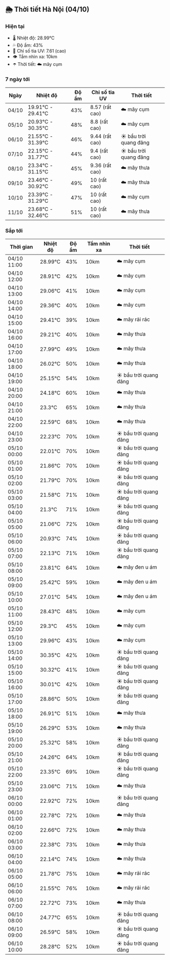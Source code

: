 ## 🌦️ Thời tiết Hà Nội (04/10)

### Hiện tại

- 🌡️ Nhiệt độ: 28.99℃
- 💦 Độ ẩm: 43%
- 🌟 Chỉ số tia UV: 7.61 (cao)
- 👁️ Tầm nhìn xa: 10km
- ☂️ Thời tiết: ☁️ mây cụm

### 7 ngày tới

| Ngày | Nhiệt độ | Độ ẩm | Chỉ số tia UV | Thời tiết |
| --- | --- | --- | --- | --- |
| 04/10 | 19.91℃ - 29.41℃ | 43% | 8.57 (rất cao) | ☁️ mây cụm |
| 05/10 | 20.93℃ - 30.35℃ | 48% | 8.8 (rất cao) | ☁️ mây cụm |
| 06/10 | 21.55℃ - 31.39℃ | 46% | 9.44 (rất cao) | ☀️ bầu trời quang đãng |
| 07/10 | 22.15℃ - 31.77℃ | 44% | 9.4 (rất cao) | ☀️ bầu trời quang đãng |
| 08/10 | 23.34℃ - 31.15℃ | 45% | 9.36 (rất cao) | ☁️ mây thưa |
| 09/10 | 23.46℃ - 30.92℃ | 49% | 10 (rất cao) | ☁️ mây thưa |
| 10/10 | 23.39℃ - 31.29℃ | 47% | 10 (rất cao) | ☁️ mây cụm |
| 11/10 | 23.68℃ - 32.46℃ | 51% | 10 (rất cao) | ☁️ mây thưa |

### Sắp tới

| Thời gian | Nhiệt độ | Độ ẩm | Tầm nhìn xa | Thời tiết |
| --- | --- | --- | --- | --- |
| 04/10 11:00 | 28.99℃ | 43% | 10km | ☁️ mây cụm |
| 04/10 12:00 | 28.91℃ | 42% | 10km | ☁️ mây cụm |
| 04/10 13:00 | 29.06℃ | 41% | 10km | ☁️ mây cụm |
| 04/10 14:00 | 29.36℃ | 40% | 10km | ☁️ mây cụm |
| 04/10 15:00 | 29.41℃ | 39% | 10km | ☁️ mây rải rác |
| 04/10 16:00 | 29.21℃ | 40% | 10km | ☁️ mây thưa |
| 04/10 17:00 | 27.99℃ | 49% | 10km | ☁️ mây thưa |
| 04/10 18:00 | 26.02℃ | 50% | 10km | ☁️ mây thưa |
| 04/10 19:00 | 25.15℃ | 54% | 10km | ☀️ bầu trời quang đãng |
| 04/10 20:00 | 24.18℃ | 60% | 10km | ☁️ mây thưa |
| 04/10 21:00 | 23.3℃ | 65% | 10km | ☁️ mây thưa |
| 04/10 22:00 | 22.59℃ | 68% | 10km | ☁️ mây thưa |
| 04/10 23:00 | 22.23℃ | 70% | 10km | ☀️ bầu trời quang đãng |
| 05/10 00:00 | 22.01℃ | 70% | 10km | ☀️ bầu trời quang đãng |
| 05/10 01:00 | 21.86℃ | 70% | 10km | ☀️ bầu trời quang đãng |
| 05/10 02:00 | 21.79℃ | 70% | 10km | ☀️ bầu trời quang đãng |
| 05/10 03:00 | 21.58℃ | 71% | 10km | ☀️ bầu trời quang đãng |
| 05/10 04:00 | 21.3℃ | 71% | 10km | ☀️ bầu trời quang đãng |
| 05/10 05:00 | 21.06℃ | 72% | 10km | ☀️ bầu trời quang đãng |
| 05/10 06:00 | 20.93℃ | 74% | 10km | ☀️ bầu trời quang đãng |
| 05/10 07:00 | 22.13℃ | 71% | 10km | ☀️ bầu trời quang đãng |
| 05/10 08:00 | 23.81℃ | 64% | 10km | ☁️ mây đen u ám |
| 05/10 09:00 | 25.42℃ | 59% | 10km | ☁️ mây đen u ám |
| 05/10 10:00 | 27.01℃ | 54% | 10km | ☁️ mây đen u ám |
| 05/10 11:00 | 28.43℃ | 48% | 10km | ☁️ mây cụm |
| 05/10 12:00 | 29.3℃ | 45% | 10km | ☁️ mây cụm |
| 05/10 13:00 | 29.96℃ | 43% | 10km | ☁️ mây cụm |
| 05/10 14:00 | 30.35℃ | 42% | 10km | ☀️ bầu trời quang đãng |
| 05/10 15:00 | 30.32℃ | 41% | 10km | ☀️ bầu trời quang đãng |
| 05/10 16:00 | 30.01℃ | 42% | 10km | ☀️ bầu trời quang đãng |
| 05/10 17:00 | 28.86℃ | 50% | 10km | ☀️ bầu trời quang đãng |
| 05/10 18:00 | 26.91℃ | 51% | 10km | ☁️ mây thưa |
| 05/10 19:00 | 26.29℃ | 53% | 10km | ☁️ mây thưa |
| 05/10 20:00 | 25.32℃ | 58% | 10km | ☀️ bầu trời quang đãng |
| 05/10 21:00 | 24.26℃ | 64% | 10km | ☀️ bầu trời quang đãng |
| 05/10 22:00 | 23.35℃ | 69% | 10km | ☀️ bầu trời quang đãng |
| 05/10 23:00 | 23.06℃ | 71% | 10km | ☁️ mây thưa |
| 06/10 00:00 | 22.92℃ | 72% | 10km | ☀️ bầu trời quang đãng |
| 06/10 01:00 | 22.78℃ | 72% | 10km | ☁️ mây thưa |
| 06/10 02:00 | 22.66℃ | 72% | 10km | ☁️ mây thưa |
| 06/10 03:00 | 22.38℃ | 73% | 10km | ☁️ mây thưa |
| 06/10 04:00 | 22.14℃ | 74% | 10km | ☁️ mây thưa |
| 06/10 05:00 | 21.78℃ | 75% | 10km | ☁️ mây rải rác |
| 06/10 06:00 | 21.55℃ | 76% | 10km | ☁️ mây rải rác |
| 06/10 07:00 | 22.72℃ | 73% | 10km | ☁️ mây thưa |
| 06/10 08:00 | 24.77℃ | 65% | 10km | ☀️ bầu trời quang đãng |
| 06/10 09:00 | 26.59℃ | 58% | 10km | ☀️ bầu trời quang đãng |
| 06/10 10:00 | 28.28℃ | 52% | 10km | ☀️ bầu trời quang đãng |
